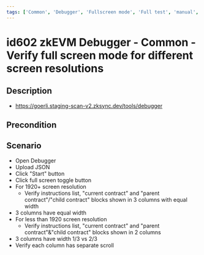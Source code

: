 ```yaml
---
tags: ['Common', 'Debugger', 'Fullscreen mode', 'Full test', 'manual', 'regression', 'ZKF-2528', 'Active']
---
```


# id602 zkEVM Debugger - Common - Verify full screen mode for different screen resolutions

## Description
  - https://goerli.staging-scan-v2.zksync.dev/tools/debugger

## Precondition


## Scenario
- Open Debugger
- Upload JSON
- Click "Start" button
- Click full screen toggle button
- For 1920+ screen resolution
    - Verify instructions list, "current contract" and "parent contract"/"child contract" blocks shown in 3 columns with equal width
- 3 columns have equal width
- For less than 1920 screen resolution
    - Verify instructions list, "current contract" and "parent contract"&"child contract" blocks shown in 2 columns
- 3 columns have width 1/3 vs 2/3
- Verify each column has separate scroll
